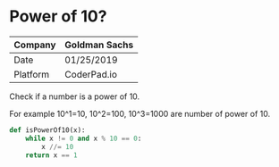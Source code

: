 # Power of 10?

Company|Goldman Sachs
---|---
Date|01/25/2019
Platform|CoderPad.io

Check if a number is a power of 10.

For example 10^1=10, 10^2=100, 10^3=1000 are number of power of 10.

```python
def isPowerOf10(x):
    while x != 0 and x % 10 == 0:
        x //= 10
    return x == 1
```